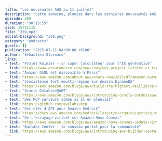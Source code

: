 ```yaml
---
title: "Les nouveautés AWS au 11 juillet"
description: "Cette semaine, plongez dans les dernières nouveautés AWS avec un épisode riche en annonces! Au programme: le Project Rainier, un supercalculateur dédié à l'IA générative, l'arrivée d'Oracle Database@AWS pour simplifier vos migrations, et la consistance forte multi-région pour DynamoDB Global Tables. Découvrez également les nouvelles fonctionnalités d'Amazon Nova Canvas pour l'essayage virtuel, l'extension de DSQL à la région Paris, et le lancement du AWS Builder Center, le nouveau portail communautaire. Un épisode incontournable pour rester à jour sur l'écosystème AWS!"
episode: 309
duration: "00:16:55"
size: 18711115
file: "309.mp3"
social-background: "309.png"
category: "podcasts"
guests: []
publication: "2025-07-11 04:00:00 +0100"
author: "Sébastien Stormacq"
links:
- text: "Projet Rainier - un super calculateur pour l'IA générative"
  link: https://www.aboutamazon.com/news/aws/aws-project-rainier-ai-trainium-chips-compute-cluster
- text: "Amazon DSQL est disponible à Paris"
  link: https://aws.amazon.com/about-aws/whats-new/2025/07/amazon-aurora-dsql-additional-regions/
- text: "Consistence fort emulti-region sur Amazon DynamoDB"
  link: https://aws.amazon.com/blogs/aws/build-the-highest-resilience-apps-with-multi-region-strong-consistency-in-amazon-dynamodb-global-tables/
- text: "Oracle Database@AWS"
  link: https://aws.amazon.com/blogs/aws/introducing-oracle-databaseaws-for-simplified-oracle-exadata-migrations-to-the-aws-cloud/
- text: "Des MCP serveurs comme si il en pleuvait"
  link: https://github.com/awslabs/mcp
- text: "Des clés d'API pour Amazon Bedrock"
  link: https://docs.aws.amazon.com/bedrock/latest/userguide/getting-started-api-keys.html
- text: "De l'essayage virtuel sur Amazon Nova Canvas"
  link: https://aws.amazon.com/blogs/aws/amazon-nova-canvas-update-virtual-try-on-and-style-options-now-available/
- text: "Builder Center - le nouveau portal pour la communauté"
  link: https://aws.amazon.com/blogs/aws/introducing-aws-builder-center-a-new-home-for-the-aws-builder-community/
---
```

